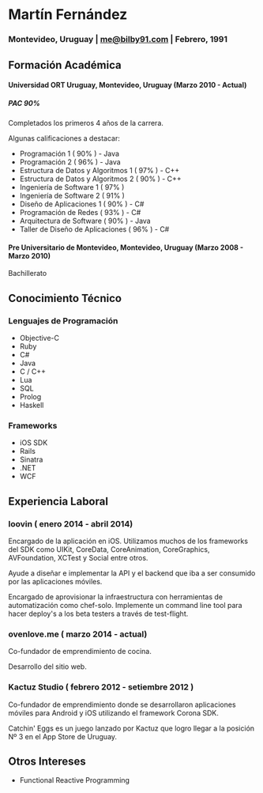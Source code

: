 # Martín Fernández
### Montevideo, Uruguay | me@bilby91.com | Febrero, 1991


## Formación Académica

#### Universidad ORT Uruguay, Montevideo, Uruguay (Marzo 2010 - Actual)
##### PAC 90%

Completados los primeros 4 años de la carrera.

Algunas calificaciones a destacar:

- Programación 1 ( 90% ) - Java
- Programación 2 ( 96% ) - Java
- Estructura de Datos y Algoritmos 1 ( 97% ) - C++
- Estructura de Datos y Algoritmos 2 ( 90% ) - C++
- Ingeniería de Software 1 ( 97% )
- Ingeniería de Software 2 ( 91% )
- Diseño de Aplicaciones 1 ( 90% ) - C#
- Programación de Redes ( 93% ) - C#
- Arquitectura de Software ( 90% ) - Java
- Taller de Diseño de Aplicaciones ( 96% ) - C#

#### Pre Universitario de Montevideo, Montevideo, Uruguay (Marzo 2008 - Marzo 2010)
Bachillerato 

## Conocimiento Técnico

### Lenguajes de Programación

- Objective-C
- Ruby
- C#
- Java
- C / C++
- Lua
- SQL
- Prolog
- Haskell

### Frameworks

- iOS SDK
- Rails
- Sinatra
- .NET
- WCF

## Experiencia Laboral

### loovin ( enero 2014 - abril 2014)

Encargado de la aplicación en iOS. Utilizamos muchos de los frameworks del SDK como UIKit, CoreData, CoreAnimation, CoreGraphics, AVFoundation, XCTest y Social entre otros. 

Ayude a diseñar e implementar la API y el backend que iba a ser consumido por las aplicaciones móviles. 

Encargado de aprovisionar la infraestructura con herramientas de automatización como chef-solo. Implemente un command line tool para hacer deploy's a los beta testers a través de test-flight. 

### ovenlove.me ( marzo 2014 - actual)

Co-fundador de emprendimiento de cocina.

Desarrollo del sitio web. 

### Kactuz Studio ( febrero 2012 - setiembre 2012 )

Co-fundador de emprendimiento donde se desarrollaron aplicaciones móviles para Android y iOS utilizando el framework Corona SDK. 

Catchin' Eggs es un juego lanzado por Kactuz que logro llegar a la posición Nº 3 en el App Store de Uruguay.

## Otros Intereses

- Functional Reactive Programming


